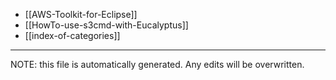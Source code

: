 * [[AWS-Toolkit-for-Eclipse]]
* [[HowTo-use-s3cmd-with-Eucalyptus]]
* [[index-of-categories]]

*****
NOTE: this file is automatically generated. Any edits will be overwritten.
